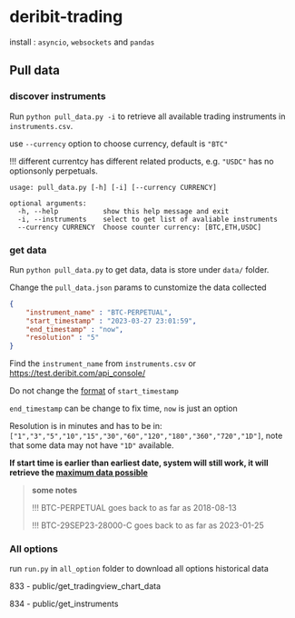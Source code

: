# deribit-trading

install : `asyncio`, `websockets` and `pandas`

## Pull data

### discover instruments

Run `python pull_data.py -i` to retrieve all available trading instruments in `instruments.csv`.

use `--currency` option to choose currency, default is `"BTC"`

!!! different currentcy has different related products, e.g. `"USDC"` has no optionsonly perpetuals.

```
usage: pull_data.py [-h] [-i] [--currency CURRENCY]

optional arguments:
  -h, --help           show this help message and exit
  -i, --instruments    select to get list of avaliable instruments
  --currency CURRENCY  Choose counter currency: [BTC,ETH,USDC]
```



### get data

Run `python pull_data.py` to get data, data is store under `data/` folder.

Change the `pull_data.json` params to cunstomize the data collected

```json
{
    "instrument_name" : "BTC-PERPETUAL",
    "start_timestamp" : "2023-03-27 23:01:59",
    "end_timestamp" : "now",
    "resolution" : "5"
}
```

Find the `instrument_name` from `instruments.csv` or https://test.deribit.com/api_console/

Do not change the <u>format</u> of `start_timestamp`

`end_timestamp` can be change to fix time, `now` is just an option

Resolution is in minutes and has to be in: `["1","3","5","10","15","30","60","120","180","360","720","1D"]`, note that some data may not have `"1D"` available.



**If start time is earlier than earliest date, system will still work, it will retrieve the <u>maximum data possible</u>** 



> **some notes**
>
> !!! BTC-PERPETUAL goes back to as far as 2018-08-13
>
> !!! BTC-29SEP23-28000-C goes back to as far as 2023-01-25



### All options

run `run.py` in `all_option` folder to download all options historical data





833 - public/get_tradingview_chart_data

834 - public/get_instruments 